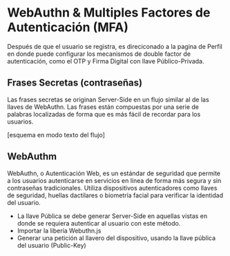 # WebAuthn & Multiples Factores de Autenticación (MFA)

Después de que el usuario se registra, es direciconado a la pagina de Perfil en donde puede configurar los mecanismos de double factor de autenticación, como el OTP y Firma Digital con llave Público-Privada. 


## Frases Secretas (contraseñas)

Las frases secretas se originan Server-Side en un flujo similar al de las llaves de WebAuthn. Las frases están compuestas por una serie de palabras localizadas de forma que es más fácil de recordar para los usuarios. 

[esquema en modo texto del flujo]

## WebAuthm 

WebAuthn, o Autenticación Web, es un estándar de seguridad que permite a los usuarios autenticarse en servicios en línea de forma más segura y sin contraseñas tradicionales. Utiliza dispositivos autenticadores como llaves de seguridad, huellas dactilares o biometría facial para verificar la identidad del usuario.

- La llave Pública se debe generar Server-Side en aquellas vistas en donde se requiera autenticar al usuario con este método. 
- Importar la libería Webuthn.js 
- Generar una petición al llavero del dispositivo, usando la llave pública del usuario (Public-Key)
